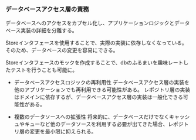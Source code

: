 ### データベースアクセス層の責務
データベースへのアクセスをカプセル化し、アプリケーションロジックとデータベース実装の詳細を分離する。

Storeインタフェースを使用することで、実際の実装に依存しなくなっている。そのため、データベースの変更を容易にできる。

Storeインタフェースのモックを作成することで、dbのふるまいを趣味レートしたテストを行うことも可能に。

- データベースアクセスロジックの再利用性
データベースアクセス層の実装を他のアプリケーションでも再利用できる可能性がある。
レポジトリ層の実装はドメインに依存するが、データベースアクセス層の実装は一般化できる可能性がある。

- 複数のデータソースへの拡張性
将来的に、データベースだけでなくキャッシュやキューなど他のデータソースを利用する必要が出てきた場合、レポジトリ層の変更を最小限に抑えられる。
